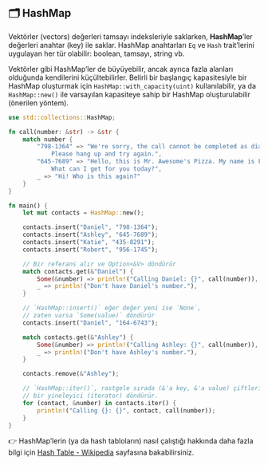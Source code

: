## 🗂️ HashMap

Vektörler (vectors) değerleri tamsayı indeksleriyle saklarken, **HashMap**’ler değerleri anahtar (key) ile saklar.
HashMap anahtarları `Eq` ve `Hash` trait’lerini uygulayan her tür olabilir: boolean, tamsayı, string vb.

Vektörler gibi HashMap’ler de büyüyebilir, ancak ayrıca fazla alanları olduğunda kendilerini küçültebilirler.
Belirli bir başlangıç kapasitesiyle bir HashMap oluşturmak için `HashMap::with_capacity(uint)` kullanılabilir, ya da `HashMap::new()` ile varsayılan kapasiteye sahip bir HashMap oluşturulabilir (önerilen yöntem).

```rust
use std::collections::HashMap;

fn call(number: &str) -> &str {
    match number {
        "798-1364" => "We're sorry, the call cannot be completed as dialed. 
            Please hang up and try again.",
        "645-7689" => "Hello, this is Mr. Awesome's Pizza. My name is Fred.
            What can I get for you today?",
        _ => "Hi! Who is this again?"
    }
}

fn main() { 
    let mut contacts = HashMap::new();

    contacts.insert("Daniel", "798-1364");
    contacts.insert("Ashley", "645-7689");
    contacts.insert("Katie", "435-8291");
    contacts.insert("Robert", "956-1745");

    // Bir referans alır ve Option<&V> döndürür
    match contacts.get(&"Daniel") {
        Some(&number) => println!("Calling Daniel: {}", call(number)),
        _ => println!("Don't have Daniel's number."),
    }

    // `HashMap::insert()` eğer değer yeni ise `None`,
    // zaten varsa `Some(value)` döndürür
    contacts.insert("Daniel", "164-6743");

    match contacts.get(&"Ashley") {
        Some(&number) => println!("Calling Ashley: {}", call(number)),
        _ => println!("Don't have Ashley's number."),
    }

    contacts.remove(&"Ashley"); 

    // `HashMap::iter()`, rastgele sırada (&'a key, &'a value) çiftleri döndüren
    // bir yineleyici (iterator) döndürür.
    for (contact, &number) in contacts.iter() {
        println!("Calling {}: {}", contact, call(number)); 
    }
}
```

👉 HashMap’lerin (ya da hash tabloların) nasıl çalıştığı hakkında daha fazla bilgi için [Hash Table - Wikipedia](https://en.wikipedia.org/wiki/Hash_table) sayfasına bakabilirsiniz.
